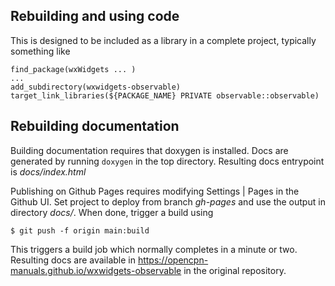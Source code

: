 ## Rebuilding and using code

This is designed to be included as a library in a complete project,
typically something like

    find_package(wxWidgets ... )
    ...
    add_subdirectory(wxwidgets-observable)
    target_link_libraries(${PACKAGE_NAME} PRIVATE observable::observable)

## Rebuilding documentation

Building documentation requires that doxygen is installed. Docs are generated
by running `doxygen` in the top directory. Resulting docs entrypoint is
_docs/index.html_

Publishing on Github Pages requires modifying Settings | Pages in the Github
UI. Set project to deploy from branch  _gh-pages_ and use the output in
directory _docs/_. When done, trigger a build using

    $ git push -f origin main:build

This triggers a build job which normally completes in a minute or two.
Resulting docs are available in
https://opencpn-manuals.github.io/wxwidgets-observable in the original 
repository.
